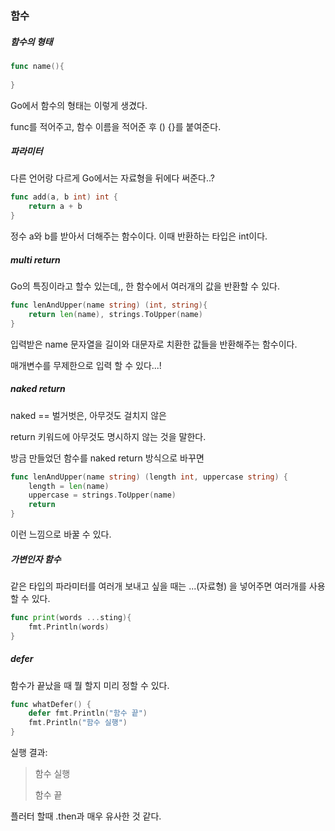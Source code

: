 ### 함수

##### 함수의 형태

```go
func name(){
    
}
```

Go에서 함수의 형태는 이렇게 생겼다.

func를 적어주고, 함수 이름을 적어준 후 () {}를 붙여준다.

##### 파라미터

다른 언어랑 다르게 Go에서는 자료형을 뒤에다 써준다..?

```go
func add(a, b int) int {
    return a + b
}
```

정수 a와 b를 받아서 더해주는 함수이다. 이때 반환하는 타입은 int이다.

##### multi return

Go의 특징이라고 할수 있는데,, 한 함수에서 여러개의 값을 반환할 수 있다.

```go
func lenAndUpper(name string) (int, string){
    return len(name), strings.ToUpper(name)
}
```

입력받은 name 문자열을 길이와 대문자로 치환한 값들을 반환해주는 함수이다.

매개변수를 무제한으로 입력 할 수 있다...!

##### naked return

naked == 벌거벗은, 아무것도 걸치지 않은

return 키워드에 아무것도 명시하지 않는 것을 말한다.

방금 만들었던 함수를 naked return 방식으로 바꾸면

```go
func lenAndUpper(name string) (length int, uppercase string) {
	length = len(name)
	uppercase = strings.ToUpper(name)
	return
}
```

이런 느낌으로 바꿀 수 있다.

##### 가변인자 함수

같은 타입의 파라미터를 여러개 보내고 싶을 때는 ...(자료형) 을 넣어주면 여러개를 사용할 수 있다.

```go
func print(words ...sting){
    fmt.Println(words)
}
```

##### defer

함수가 끝났을 때 뭘 할지 미리 정할 수 있다.

```go
func whatDefer() {
	defer fmt.Println("함수 끝")
	fmt.Println("함수 실행")
}
```

실행 결과:

> 함수 실행
>
> 함수 끝

플러터 할때 .then과 매우 유사한 것 같다.